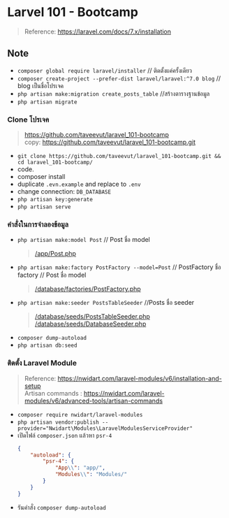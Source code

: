 # Larvel 101 - Bootcamp
> Reference:  https://laravel.com/docs/7.x/installation
## Note
- `composer global require laravel/installer`  // ติดตั้งแค่ครั้งเดียว
- `composer create-project --prefer-dist laravel/laravel:^7.0 blog` // blog เป็นชื่อโปรเจค
- `php artisan make:migration create_posts_table` //สร้างตารางฐานข้อมูล
- `php artisan migrate`

### Clone โปรเจค
> https://github.com/taveevut/laravel_101-bootcamp<br/>
> copy: https://github.com/taveevut/laravel_101-bootcamp.git


- `git clone https://github.com/taveevut/laravel_101-bootcamp.git && cd laravel_101-bootcamp/`
- code.
- composer install
- duplicate `.evn.example` and replace to `.env`
- change connection: `DB_DATABASE`
- `php artisan key:generate`
- `php artisan serve`

### คำสั่งในการจำลองข้อมูล
- `php artisan make:model Post` // Post ชื่อ model
    > [/app/Post.php](/app/Post.php)
- `php artisan make:factory PostFactory --model=Post` // PostFactory ชื่อ factory // Post ชื่อ model 
    > [/database/factories/PostFactory.php](/database/factories/PostFactory.php)
- `php artisan make:seeder PostsTableSeeder` //Posts ชื่อ seeder
    > [/database/seeds/PostsTableSeeder.php](/database/seeds/PostsTableSeeder.php) <br/>
    > [/database/seeds/DatabaseSeeder.php](/database/seeds/DatabaseSeeder.php)
- `composer dump-autoload`
- `php artisan db:seed`

### ติดตั้ง Laravel Module
> Reference: https://nwidart.com/laravel-modules/v6/installation-and-setup <br />
> Artisan commands : https://nwidart.com/laravel-modules/v6/advanced-tools/artisan-commands
- `composer require nwidart/laravel-modules`
- `php artisan vendor:publish --provider="Nwidart\Modules\LaravelModulesServiceProvider"`
- เปิดไฟล์ `composer.json` แล้วหา `psr-4`
    ```json
    {
        "autoload": {
            "psr-4": {
                "App\\": "app/",
                "Modules\\": "Modules/"
            }
        }
    }
    ```
- รันคำสั่ง `composer dump-autoload`
